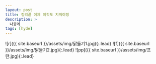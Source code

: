 ```yaml
---
layout: post
title: 정리끝 이제 이것도 지워야징
description: >
  나중에
tags: [hyde]
---
```

![r]({{ site.baseurl }}/assets/img/닭둘기1.jpg){:.lead}
![f]({{ site.baseurl }}/assets/img/닭둘기2.jpg){:.lead}
![pp]({{ site.baseurl }}/assets/img/프란.jpg){:.lead}
